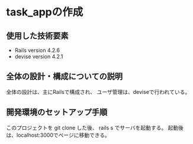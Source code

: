 # task_appの作成

## 使用した技術要素
 - Rails  version 4.2.6
 - devise version 4.2.1
 
## 全体の設計・構成についての説明
全体の設計は、主にRailsで構成され、
ユーザ管理は、deviseで行われている。

## 開発環境のセットアップ手順
このプロジェクトを git clone した後、
rails s でサーバを起動する。
起動後は、localhost:3000でページに移動できる。

